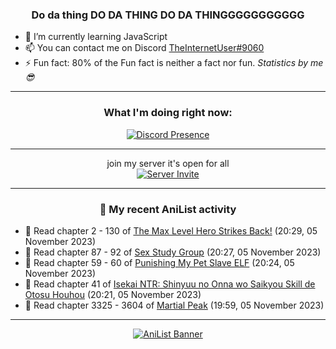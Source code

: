 <div align="center">

### Do da thing DO DA THING DO DA THINGGGGGGGGGGG
</div>

- 🌱 I’m currently learning JavaScript
- 📫 You can contact me on Discord [TheInternetUser#9060](https://discord.com/users/534117072796385300)
- ⚡ Fun fact: 80% of the Fun fact is neither a fact nor fun. _Statistics by me 😎_
<hr>

<div align="center">

### What I'm doing right now:
[![Discord Presence](https://lanyard.cnrad.dev/api/534117072796385300)](https://discord.com/users/534117072796385300)
<hr>

join my server it's open for all <br>
[![Server Invite](https://invidget.switchblade.xyz/bfYgVHxrSs)](https://discord.gg/bfYgVHxrSs)

<hr>
  
### 🌸 My recent AniList activity

</div>

<!-- ANILIST_ACTIVITY:start -->

-   📖 Read chapter 2 - 130 of [The Max Level Hero Strikes Back!](https://anilist.co/manga/125636) (20:29, 05 November 2023)
-   📖 Read chapter 87 - 92 of [Sex Study Group](https://anilist.co/manga/145493) (20:27, 05 November 2023)
-   📖 Read chapter 59 - 60 of [Punishing My Pet Slave ELF](https://anilist.co/manga/143102) (20:24, 05 November 2023)
-   📖 Read chapter 41 of [Isekai NTR: Shinyuu no Onna wo Saikyou Skill de Otosu Houhou](https://anilist.co/manga/115042) (20:21, 05 November 2023)
-   📖 Read chapter 3325 - 3604 of [Martial Peak](https://anilist.co/manga/104494) (19:59, 05 November 2023)

<!-- ANILIST_ACTIVITY:end -->
<hr>

<div align="center">

[![AniList Banner](https://img.anili.st/User/929966)](https://anilist.co/user/TheInternetUser)

<!-- ![Profile views](https://gpvc.arturio.dev/TheInternetUse7) Since 2023-01-09 -->
<br>


</div>
